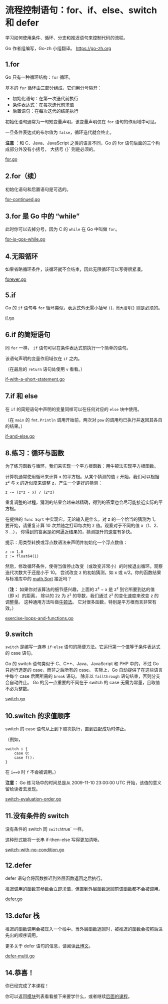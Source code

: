# 流程控制语句：for、if、else、switch 和 defer

学习如何使用条件、循环、分支和推迟语句来控制代码的流程。

Go 作者组编写，Go-zh 小组翻译。
https://go-zh.org

## 1.for

Go 只有一种循环结构：`for` 循环。

基本的 `for` 循环由三部分组成，它们用分号隔开：

- 初始化语句：在第一次迭代前执行
- 条件表达式：在每次迭代前求值
- 后置语句：在每次迭代的结尾执行

初始化语句通常为一句短变量声明，该变量声明仅在 `for` 语句的作用域中可见。

一旦条件表达式的布尔值为 `false`，循环迭代就会终止。

**注意** ：和 C、Java、JavaScript 之类的语言不同，Go 的 for 语句后面的三个构成部分外没有小括号， 大括号 `{`}` 则是必须的。

[for.go](ch2-flowcontrol/for/for.go)

## 2.for（续）

初始化语句和后置语句是可选的。

[for-continued.go](ch2-flowcontrol/for-continued/for-continued.go)

## 3.for 是 Go 中的 “while”

此时你可以去掉分号，因为 C 的 `while` 在 Go 中叫做 `for`。

[for-is-gos-while.go](ch2-flowcontrol/for-is-gos-while/for-is-gos-while.go)

## 4.无限循环

如果省略循环条件，该循环就不会结束，因此无限循环可以写得很紧凑。

[forever.go](ch2-flowcontrol/forever/forever.go)

## 5.if

Go 的 `if` 语句与 `for` 循环类似，表达式外无需小括号 `(`)` ，而大括号 `{`}` 则是必须的。

[if.go](ch2-flowcontrol/if/if.go)

## 6.if 的简短语句

同 `for` 一样， `if` 语句可以在条件表达式前执行一个简单的语句。

该语句声明的变量作用域仅在 `if` 之内。

（在最后的 `return` 语句处使用 `v` 看看。）

[if-with-a-short-statement.go](ch2-flowcontrol/if-with-a-short-statement/if-with-a-short-statement.go)

## 7.if 和 else

在 `if` 的简短语句中声明的变量同样可以在任何对应的 `else` 块中使用。

（在 `main` 的 `fmt.Println` 调用开始前，两次对 `pow` 的调用均已执行并返回其各自的结果。）

[if-and-else.go](ch2-flowcontrol/if-and-else/if-and-else.go)

## 8.练习：循环与函数

为了练习函数与循环，我们来实现一个平方根函数：用牛顿法实现平方根函数。

计算机通常使用循环来计算 x 的平方根。从某个猜测的值 z 开始，我们可以根据 z² 与 x 的近似度来调整 z，产生一个更好的猜测：

	z -= (z*z - x) / (2*z)

重复调整的过程，猜测的结果会越来越精确，得到的答案也会尽可能接近实际的平方根。

在提供的 `func Sqrt` 中实现它。无论输入是什么，对 z 的一个恰当的猜测为 1。 要开始，请重复计算 10 次并随之打印每次的 z 值。观察对于不同的值 x（1、2、3 ...），
你得到的答案是如何逼近结果的，猜测提升的速度有多快。

提示：用类型转换或浮点数语法来声明并初始化一个浮点数值：

	z := 1.0
	z := float64(1)

然后，修改循环条件，使得当值停止改变（或改变非常小）的时候退出循环。观察迭代次数大于还是小于 10。 尝试改变 z 的初始猜测，如 x 或
x/2。你的函数结果与标准库中的 [math.Sqrt](https://go-zh.org/pkg/math/#Sqrt) 接近吗？

（**注：** 如果你对该算法的细节感兴趣，上面的 z² − x 是 z² 到它所要到达的值（即 x）的距离， 除以的 2z 为 z² 的导数，我们通过 z² 的变化速度来改变 z 的调整量。
这种通用方法叫做[牛顿法](https://zh.wikipedia.org/wiki/%E7%89%9B%E9%A1%BF%E6%B3%95 )。 它对很多函数，特别是平方根而言非常有效。）

[exercise-loops-and-functions.go](ch2-flowcontrol/exercise-loops-and-functions/exercise-loops-and-functions.go)

## 9.switch

`switch` 是编写一连串 `if`-`else` 语句的简便方法。它运行第一个值等于条件表达式的 case 语句。

Go 的 switch 语句类似于 C、C++、Java、JavaScript 和 PHP 中的，不过 Go 只运行选定的 case，而非之后所有的 case。 实际上，Go 自动提供了在这些语言中每个 case 后面所需的 `break`
语句。 除非以 `fallthrough` 语句结束，否则分支会自动终止。 Go 的另一点重要的不同在于 switch 的 case 无需为常量，且取值不必为整数。

[switch.go](ch2-flowcontrol/switch/switch.go)

## 10.switch 的求值顺序

switch 的 case 语句从上到下顺次执行，直到匹配成功时停止。

（例如，

```
switch i {
    case 0:
    case f():
}
```

在 `i==0` 时 `f` 不会被调用。）

**注意：** Go 练习场中的时间总是从 2009-11-10 23:00:00 UTC 开始，该值的意义留给读者去发现。

[switch-evaluation-order.go](ch2-flowcontrol/switch-evaluation-order/switch-evaluation-order.go)

## 11.没有条件的 switch

没有条件的 switch 同 `switch`true` 一样。

这种形式能将一长串 if-then-else 写得更加清晰。

[switch-with-no-condition.go](ch2-flowcontrol/switch-with-no-condition/switch-with-no-condition.go)

## 12.defer

defer 语句会将函数推迟到外层函数返回之后执行。

推迟调用的函数其参数会立即求值，但直到外层函数返回前该函数都不会被调用。

[defer.go](ch2-flowcontrol/defer/defer.go)

## 13.defer 栈

推迟的函数调用会被压入一个栈中。当外层函数返回时，被推迟的函数会按照后进先出的顺序调用。

更多关于 defer 语句的信息，请阅读[此博文](http://blog.go-zh.org/defer-panic-and-recover )。

[defer-multi.go](ch2-flowcontrol/defer-multi/defer-multi.go)

## 14.恭喜！

你已经完成了本课程！

你可以返回[模块](list.md)列表看看接下来要学什么，或者继续[后面的课程](ch3-moretypes.md)。
